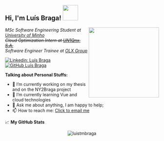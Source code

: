 <h2> Hi, I'm Luís Braga! <img src="https://media.giphy.com/media/3oKIPeQ5Uz4gU6ID5K/giphy.gif" width="50"></h2>
<img align='right' src="https://media.giphy.com/media/dyAFF3iGG9Lnu0M0ae/giphy.gif" width="230">
<p><em>MSc Software Engineering Student at <a href="https://www.uminho.pt/EN/Pages/default.aspx">University of Minho</a>
  </br><strike>Cloud Optimization Intern at <a href="https://un1qnx.com/">UN1Qnx, S.A. </a></strike>
</br>Software Engineer Trainee at <a href="https://www.olxgroup.com">OLX Group</a>
</em></p>

[![Linkedin: Luís Braga](https://img.shields.io/badge/-luistmbraga-blue?style=flat-square&logo=Linkedin&logoColor=white&link=https://www.linkedin.com/in/lu%C3%ADs-braga-24a21b1b3/)](https://www.linkedin.com/in/lu%C3%ADs-braga-24a21b1b3/)
[![GitHub Luís Braga](https://img.shields.io/github/followers/luistmbraga?label=follow&style=social)](https://github.com/luistmbraga)


**Talking about Personal Stuffs:**

- 🔭 I’m currently working on my thesis and on the NY2Braga project
- 🌱 I’m currently learning Vue and cloud technologies
- 💬 Ask me about anything, I am happy to help;
- 📫 How to reach me: <a href="mailto:luistmbraga@gmail.com">
  Click to email me
</a>

📈 **My GitHub Stats**

<p align="center"> <img src="https://github-readme-stats.vercel.app/api?username=luistmbraga&theme=gotham&count_private=true&show_icons=true" alt="luistmbraga" />



<!--
**luistmbraga/luistmbraga** is a ✨ _special_ ✨ repository because its `README.md` (this file) appears on your GitHub profile.

Here are some ideas to get you started:

- 🔭 I’m currently working on ...
- 🌱 I’m currently learning ...
- 👯 I’m looking to collaborate on ...
- 🤔 I’m looking for help with ...
- 💬 Ask me about ...
- 📫 How to reach me: ...
- 😄 Pronouns: ...
- ⚡ Fun fact: ...
-->
